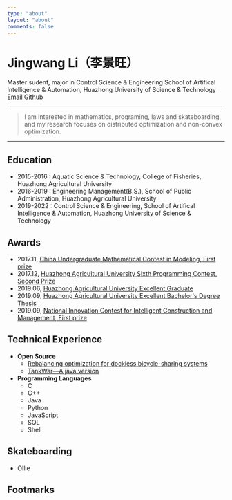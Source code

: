 ```yaml
---
type: "about"
layout: "about"
comments: false
---
```

# Jingwang Li（<font face="楷体">李景旺</font>）

<!-- <JingwangLi@foxmail.com> -->
<!-- [Github](http://github.com/JingwangLi) [Email](mailto:JingwangLi@foxmail.com) -->
Master sudent, major in Control Science & Engineering
School of Artifical Intelligence & Automation, Huazhong University of Science & Technology
[Email](mailto:JingwangLi@foxmail.com) [Github](http://github.com/JingwangLi)

---

>I am interested in mathematics, programing, laws and skateboarding, and my research focuses on distributed optimization and non-convex optimization.

---

## Education
* 2015-2016 : Aquatic Science & Technology, College of Fisheries, Huazhong Agricultural University
* 2016-2019 : Engineering Management(B.S.), School of Public Administration, Huazhong Agricultural University
* 2019-2022 : Control Science & Engineering, School of Artifical Intelligence & Automation, Huazhong University of Science & Technology

## Awards
* 2017.11, [China Undergraduate Mathematical Contest in Modeling, First prize](http://storage.jingwang.site/doc/2017-CUMCM.pdf)
* 2017.12, [Huazhong Agricultural University Sixth Programming Contest, Second Prize](http://storage.jingwang.site/doc/2017-HZAU-Programming-Contest.pdf)
* 2019.06, [Huazhong Agricultural University Excellent Graduate](http://storage.jingwang.site/doc/2019-HZAU-Excellent-Graduate.pdf)
* 2019.09, [Huazhong Agricultural University Excellent Bachelor's Degree Thesis](http://storage.jingwang.site/doc/2019-HZAU-Excellent-Bachelor’s-Degree-Thesis.pdf)
* 2019.09, [National Innovation Contest for Intelligent Construction and Management, First prize](http://storage.jingwang.site/doc/2019-ICICM.pdf)

## Technical Experience
* **Open Source**
     * [Rebalancing optimization for dockless bicycle-sharing systems](https://github.com/JingwangLi/Mobike)
     * [TankWar&mdash;A java version](https://github.com/JingwangLi/TankWar)
* **Programming Languages**
     * C
     * C++
     * Java
     * Python
     * JavaScript
     * SQL
     * Shell

## Skateboarding
* Ollie

## Footmarks
<div id="myMap" style="width: 100%;height:600px;"></div>
<script type="text/javascript" src="/js/echarts.min.js"></script>
<script type="text/javascript" src="/js/china.js"></script>
<script type="text/javascript" src="/js/footprint.js"></script>

<!-- 
自动播放和音量问题未解决
{% raw %}
<iframe frameborder="no" border="0" marginwidth="0" marginheight="0" width=970 height=86 src="//music.163.com/outchain/player?type=2&id=26672926&auto=1&height=66"></iframe>
{% endraw %} -->